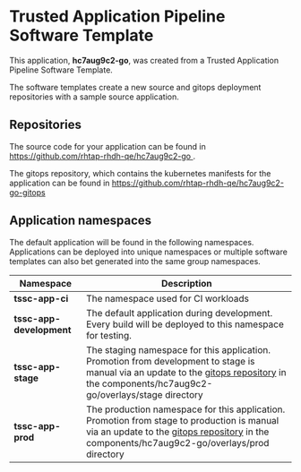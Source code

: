 # Trusted Application Pipeline Software Template

This application, **hc7aug9c2-go**, was created from a Trusted Application Pipeline Software Template.

The software templates create a new source and gitops deployment repositories with a sample source application. 

## Repositories

The source code for your application can be found in [https://github.com/rhtap-rhdh-qe/hc7aug9c2-go ](https://github.com/rhtap-rhdh-qe/hc7aug9c2-go ).
 
The gitops repository, which contains the kubernetes manifests for the application can be found in 
[https://github.com/rhtap-rhdh-qe/hc7aug9c2-go-gitops ](https://github.com/rhtap-rhdh-qe/hc7aug9c2-go-gitops ) 

## Application namespaces 

The default application will be found in the following namespaces. Applications can be deployed into unique namespaces or multiple software templates can also bet generated into the same group namespaces.  

|  Namespace   |  Description   |  
| -------- | -------- |
| **tssc-app-ci** | The namespace used for CI workloads |
| **tssc-app-development** | The default application during development. Every build will be deployed to this namespace for testing. |
| **tssc-app-stage** | The staging namespace for this application. Promotion from development to stage is manual via an update to the [gitops repository](https://github.com/rhtap-rhdh-qe/hc7aug9c2-go-gitops ) in the components/hc7aug9c2-go/overlays/stage directory |
| **tssc-app-prod** | The production namespace for this application. Promotion from stage to production is manual via an update to the [gitops repository](https://github.com/rhtap-rhdh-qe/hc7aug9c2-go-gitops ) in the components/hc7aug9c2-go/overlays/prod directory |